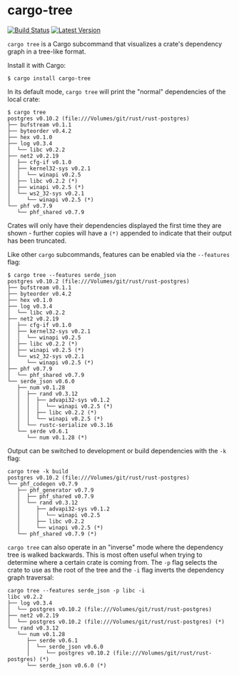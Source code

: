 # cargo-tree

[![Build Status](https://travis-ci.org/sfackler/cargo-tree.svg?branch=master)](https://travis-ci.org/sfackler/cargo-tree) [![Latest Version](https://img.shields.io/crates/v/cargo-tree.svg)](https://crates.io/crates/cargo-tree)

`cargo tree` is a Cargo subcommand that visualizes a crate's dependency graph
in a tree-like format.

Install it with Cargo:

```
$ cargo install cargo-tree
```

In its default mode, `cargo tree` will print the "normal" dependencies of the
local crate:

```
$ cargo tree
postgres v0.10.2 (file:///Volumes/git/rust/rust-postgres)
├── bufstream v0.1.1
├── byteorder v0.4.2
├── hex v0.1.0
├── log v0.3.4
│  └── libc v0.2.2
├── net2 v0.2.19
│  ├── cfg-if v0.1.0
│  ├── kernel32-sys v0.2.1
│  │  └── winapi v0.2.5
│  ├── libc v0.2.2 (*)
│  ├── winapi v0.2.5 (*)
│  └── ws2_32-sys v0.2.1
│     └── winapi v0.2.5 (*)
└── phf v0.7.9
   └── phf_shared v0.7.9
```

Crates will only have their dependencies displayed the first time they are
shown - further copies will have a `(*)` appended to indicate that their output
has been truncated.

Like other `cargo` subcommands, features can be enabled via the `--features`
flag:
```
$ cargo tree --features serde_json
postgres v0.10.2 (file:///Volumes/git/rust/rust-postgres)
├── bufstream v0.1.1
├── byteorder v0.4.2
├── hex v0.1.0
├── log v0.3.4
│  └── libc v0.2.2
├── net2 v0.2.19
│  ├── cfg-if v0.1.0
│  ├── kernel32-sys v0.2.1
│  │  └── winapi v0.2.5
│  ├── libc v0.2.2 (*)
│  ├── winapi v0.2.5 (*)
│  └── ws2_32-sys v0.2.1
│     └── winapi v0.2.5 (*)
├── phf v0.7.9
│  └── phf_shared v0.7.9
└── serde_json v0.6.0
   ├── num v0.1.28
   │  ├── rand v0.3.12
   │  │  ├── advapi32-sys v0.1.2
   │  │  │  └── winapi v0.2.5 (*)
   │  │  ├── libc v0.2.2 (*)
   │  │  └── winapi v0.2.5 (*)
   │  └── rustc-serialize v0.3.16
   └── serde v0.6.1
      └── num v0.1.28 (*)
```

Output can be switched to development or build dependencies with the `-k`
flag:

```
cargo tree -k build
postgres v0.10.2 (file:///Volumes/git/rust/rust-postgres)
└── phf_codegen v0.7.9
   ├── phf_generator v0.7.9
   │  ├── phf_shared v0.7.9
   │  └── rand v0.3.12
   │     ├── advapi32-sys v0.1.2
   │     │  └── winapi v0.2.5
   │     ├── libc v0.2.2
   │     └── winapi v0.2.5 (*)
   └── phf_shared v0.7.9 (*)
```

`cargo tree` can also operate in an "inverse" mode where the dependency tree is
walked backwards. This is most often useful when trying to determine where
a certain crate is coming from. The `-p` flag selects the crate to use as the
root of the tree and the `-i` flag inverts the dependency graph traversal:

```
cargo tree --features serde_json -p libc -i
libc v0.2.2
├── log v0.3.4
│  └── postgres v0.10.2 (file:///Volumes/git/rust/rust-postgres)
├── net2 v0.2.19
│  └── postgres v0.10.2 (file:///Volumes/git/rust/rust-postgres) (*)
└── rand v0.3.12
   └── num v0.1.28
      ├── serde v0.6.1
      │  └── serde_json v0.6.0
      │     └── postgres v0.10.2 (file:///Volumes/git/rust/rust-postgres) (*)
      └── serde_json v0.6.0 (*)
```
